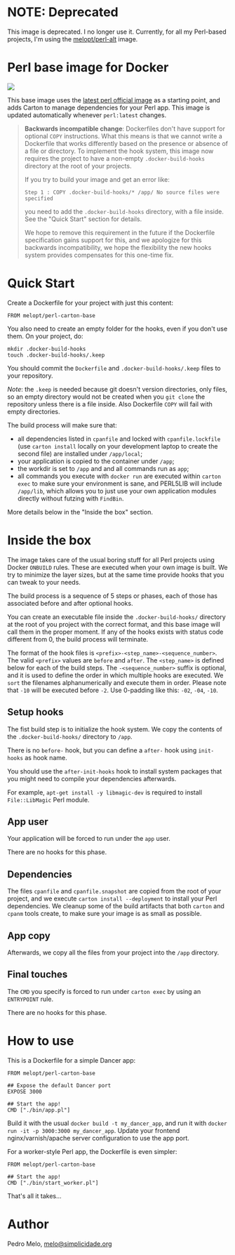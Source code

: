 # NOTE: Deprecated #

This image is deprecated. I no longer use it. Currently, for all my Perl-based projects, I'm using the [melopt/perl-alt](https://hub.docker.com/r/melopt/perl-alt) image.


# Perl base image for Docker #

[![](https://images.microbadger.com/badges/image/melopt/perl-carton-base.svg)](https://microbadger.com/images/melopt/perl-carton-base "Get your own image badge on microbadger.com")

This base image uses the [latest perl official
image](https://hub.docker.com/_/perl/) as a starting point, and adds
Carton to manage dependencies for your Perl app. This image is updated
automatically whenever `perl:latest` changes.


> **Backwards incompatible change**: Dockerfiles don't have support for
> optional `COPY` instructions. What this means is that we cannot write
> a Dockerfile that works differently based on the presence or absence
> of a file or directory. To implement the hook system, this image now
> requires the project to have a non-empty `.docker-build-hooks`
> directory at the root of your projects.
>
> If you try to build your image and get an error like:
>
>     Step 1 : COPY .docker-build-hooks/* /app/ No source files were
>     specified
>
> you need to add the `.docker-build-hooks` directory, with a file
> inside. See the "Quick Start" section for details.
>
> We hope to remove this requirement in the future if the Dockerfile
> specification gains support for this, and we apologize for this
> backwards incompatibility, we hope the flexibility the new hooks
> system provides compensates for this one-time fix.


# Quick Start #

Create a Dockerfile for your project with just this content:

    FROM melopt/perl-carton-base

You also need to create an empty folder for the hooks, even if you don't
use them. On your project, do:

    mkdir .docker-build-hooks
    touch .docker-build-hooks/.keep

You should commit the `Dockerfile` and `.docker-build-hooks/.keep` files
to your repository.

*Note*: the `.keep` is needed because git doesn't version directories,
only files, so an empty directory would not be created when you `git
clone` the repository unless there is a file inside. Also Dockerfile
`COPY` will fail with empty directories.

The build process will make sure that:

* all dependencies listed in `cpanfile` and locked with
  `cpanfile.lockfile` (use `carton install` locally on your development
  laptop to create the second file) are installed under `/app/local`;
* your application is copied to the container under `/app`;
* the workdir is set to `/app` and and all commands run as `app`;
* all commands you execute with `docker run` are executed within `carton
  exec` to make sure your environment is sane, and PERL5LIB will include
  `/app/lib`, which allows you to just use your own application modules
  directly without futzing with `FindBin`.

More details below in the "Inside the box" section.


# Inside the box #

The image takes care of the usual boring stuff for all Perl projects
using Docker `ONBUILD` rules. These are executed when your own image is
built. We try to minimize the layer sizes, but at the same time provide
hooks that you can tweak to your needs.

The build process is a sequence of 5 steps or phases, each of those has
associated before and after optional hooks.

You can create an executable file inside the `.docker-build-hooks/`
directory at the root of you project with the correct format, and this
base image will call them in the proper moment. If any of the hooks
exists with status code different from 0, the build process will
terminate.

The format of the hook files is `<prefix>-<step_name>-<sequence_number>`.
The valid `<prefix>` values are `before` and `after`. The `<step_name>`
is defined below for each of the build steps. The `-<sequence_number>`
suffix is optional, and it is used to define the order in which multiple
hooks are executed. We `sort` the filenames alphanumerically and execute
them in order. Please note that `-10` will be executed before `-2`. Use
0-padding like this: `-02`, `-04`, `-10`.


## Setup hooks ##

The fist build step is to initialize the hook system. We copy the
contents of the `.docker-build-hooks/` directory to `/app`.

There is no `before-` hook, but you can define a `after-` hook using
`init-hooks` as hook name.

You should use the `after-init-hooks` hook to install system packages
that you might need to compile your dependencies afterwards.

For example, `apt-get install -y libmagic-dev` is required to install
`File::LibMagic` Perl module.


## App user

Your application will be forced to run under the `app` user.

There are no hooks for this phase.


## Dependencies

The files `cpanfile` and `cpanfile.snapshot` are copied from the root of
your project, and we execute `carton install --deployment` to install
your Perl dependencies. We cleanup some of the build artifacts that both
`carton` and `cpanm` tools create, to make sure your image is as small
as possible.


## App copy

Afterwards, we copy all the files from your project into the `/app`
directory.


## Final touches

The `CMD` you specify is forced to run under `carton exec` by using an
`ENTRYPOINT` rule.

There are no hooks for this phase.


# How to use #

This is a Dockerfile for a simple Dancer app:

    FROM melopt/perl-carton-base

    ## Expose the default Dancer port
    EXPOSE 3000

    ## Start the app!
    CMD ["./bin/app.pl"]

Build it with the usual `docker build -t my_dancer_app`, and run it with
`docker run -it -p 3000:3000 my_dancer_app`. Update your frontend
nginx/varnish/apache server configuration to use the app port.

For a worker-style Perl app, the Dockerfile is even simpler:

    FROM melopt/perl-carton-base

    ## Start the app!
    CMD ["./bin/start_worker.pl"]

That's all it takes...


# Author

Pedro Melo, <melo@simplicidade.org>
